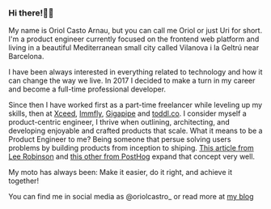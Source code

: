 ### Hi there!🙋‍♂️ 

My name is Oriol Casto Arnau, but you can call me Oriol or just Uri for short. I'm a product engineer currently focused on the frontend web platform and living in a beautiful Mediterranean small city called Vilanova i la Geltrú near Barcelona.

I have been always interested in everything related to technology and how it can change the way we live. In 2017 I decided to make a turn in my career and become a full-time professional developer.

Since then I have worked first as a part-time freelancer while leveling up my skills, then at [Xceed](https://xceed.me/), [Immfly](https://immfly.com/), [Gigapipe](https://www.gigapipe.com) and [toddl.co](https://todld.co). I consider myself a product-centric engineer, I thrive when outlining, architecting, and developing enjoyable and crafted products that scale. 
What it means to be a Product Engineer to me? Being someone that persue solving users problems by building products from inception to shiping. [This article from Lee Robinson](https://leerob.io/blog/product-engineers#what-are-product-engineers) and [this other from PostHog](https://posthog.com/blog/what-is-a-product-engineer) expand that concept very well.

My moto has always been: Make it easier, do it right, and achieve it together!

You can find me in social media as @oriolcastro_ or read more at [my blog](https://www.oriolcastro.me/)
